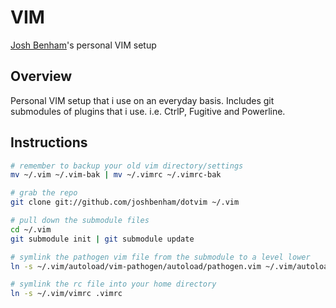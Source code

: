 VIM
===

[Josh Benham](http://joshbenham.net)'s personal VIM setup

Overview
--------

Personal VIM setup that i use on an everyday basis.
Includes git submodules of plugins that i use. i.e. CtrlP, Fugitive and Powerline.

Instructions
------------
```sh
# remember to backup your old vim directory/settings
mv ~/.vim ~/.vim-bak | mv ~/.vimrc ~/.vimrc-bak

# grab the repo
git clone git://github.com/joshbenham/dotvim ~/.vim

# pull down the submodule files
cd ~/.vim
git submodule init | git submodule update

# symlink the pathogen vim file from the submodule to a level lower
ln -s ~/.vim/autoload/vim-pathogen/autoload/pathogen.vim ~/.vim/autoload/pathogen.vim

# symlink the rc file into your home directory
ln -s ~/.vim/vimrc .vimrc
```
